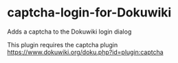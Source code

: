 captcha-login-for-Dokuwiki
==========================

Adds a captcha to the Dokuwiki login dialog

This plugin requires the captcha plugin
    https://www.dokuwiki.org/doku.php?id=plugin:captcha
